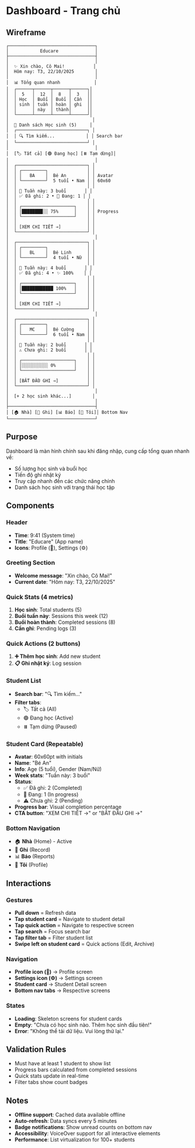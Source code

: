 # Dashboard - Trang chủ

## Wireframe

```
┌─────────────────────────────────┐
│            Educare              │
├─────────────────────────────────┤
│                                 │
│  ✨ Xin chào, Cô Mai!           │
│  Hôm nay: T3, 22/10/2025        │
│                                 │
│  📊 Tổng quan nhanh             │
│  ┌──────┬──────┬──────┬──────┐│
│  │  5   │  12  │  8   │  3   ││
│  │ Học  │ Buổi │ Buổi │ Cần  ││
│  │ sinh │ tuần │ hoàn │ ghi  ││
│  │      │ này  │ thành│      ││
│  └──────┴──────┴──────┴──────┘│
│                                │
│  👥 Danh sách Học sinh (5)     │
│  ┌───────────────────────────┐ │
│  │ 🔍 Tìm kiếm...            │ │ Search bar
│  └───────────────────────────┘ │
│                                 │
│  [🏷️ Tất cả] [🟢 Đang học] [⏸️ Tạm dừng]│
│                                 │
│  ┌───────────────────────────┐ │
│  │ ┌─────────┐               │ │
│  │ │   BA    │  Bé An        │ │ Avatar
│  │ └─────────┘  5 tuổi • Nam │ │ 60x60
│  │                           │ │
│  │ 🎯 Tuần này: 3 buổi       │ │
│  │ ✅ Đã ghi: 2 • 🔄 Đang: 1 │ │
│  │                           │ │
│  │ ┌────────────────────┐    │ │
│  │ │████████░░ 75%      │    │ │ Progress
│  │ └────────────────────┘    │ │
│  │                           │ │
│  │ [XEM CHI TIẾT →]          │ │
│  └───────────────────────────┘ │
│                                 │
│  ┌───────────────────────────┐ │
│  │ ┌─────────┐               │ │
│  │ │   BL    │  Bé Linh      │ │
│  │ └─────────┘  4 tuổi • Nữ  │ │
│  │                           │ │
│  │ 🎯 Tuần này: 4 buổi       │ │
│  │ ✅ Đã ghi: 4 • ✨ 100%    │ │
│  │                           │ │
│  │ ┌────────────────────┐    │ │
│  │ │████████████ 100%   │    │ │
│  │ └────────────────────┘    │ │
│  │                           │ │
│  │ [XEM CHI TIẾT →]          │ │
│  └───────────────────────────┘ │
│                                 │
│  ┌───────────────────────────┐ │
│  │ ┌─────────┐               │ │
│  │ │   MC    │  Bé Cường     │ │
│  │ └─────────┘  6 tuổi • Nam │ │
│  │                           │ │
│  │ 🎯 Tuần này: 2 buổi       │ │
│  │ ⚠️ Chưa ghi: 2 buổi       │ │
│  │                           │ │
│  │ ┌────────────────────┐    │ │
│  │ │░░░░░░░░░░ 0%       │    │ │
│  │ └────────────────────┘    │ │
│  │                           │ │
│  │ [BẮT ĐẦU GHI →]           │ │
│  └───────────────────────────┘ │
│                                 │
│  [+ 2 học sinh khác...]        │
│                                 │
├─────────────────────────────────┤
│ [🏠 Nhà] [📝 Ghi] [📊 Báo] [👤 Tôi]│ Bottom Nav
└─────────────────────────────────┘
```

## Purpose

Dashboard là màn hình chính sau khi đăng nhập, cung cấp tổng quan nhanh về:

- Số lượng học sinh và buổi học
- Tiến độ ghi nhật ký
- Truy cập nhanh đến các chức năng chính
- Danh sách học sinh với trạng thái học tập

## Components

### Header

- **Time**: 9:41 (System time)
- **Title**: "Educare" (App name)
- **Icons**: Profile (👤), Settings (⚙️)

### Greeting Section

- **Welcome message**: "Xin chào, Cô Mai!"
- **Current date**: "Hôm nay: T3, 22/10/2025"

### Quick Stats (4 metrics)

1. **Học sinh**: Total students (5)
2. **Buổi tuần này**: Sessions this week (12)
3. **Buổi hoàn thành**: Completed sessions (8)
4. **Cần ghi**: Pending logs (3)

### Quick Actions (2 buttons)

1. **➕ Thêm học sinh**: Add new student
2. **📋 Ghi nhật ký**: Log session

### Student List

- **Search bar**: "🔍 Tìm kiếm..."
- **Filter tabs**:
  - 🏷️ Tất cả (All)
  - 🟢 Đang học (Active)
  - ⏸️ Tạm dừng (Paused)

### Student Card (Repeatable)

- **Avatar**: 60x60pt with initials
- **Name**: "Bé An"
- **Info**: Age (5 tuổi), Gender (Nam/Nữ)
- **Week stats**: "Tuần này: 3 buổi"
- **Status**:
  - ✅ Đã ghi: 2 (Completed)
  - 🔄 Đang: 1 (In progress)
  - ⚠️ Chưa ghi: 2 (Pending)
- **Progress bar**: Visual completion percentage
- **CTA button**: "XEM CHI TIẾT →" or "BẮT ĐẦU GHI →"

### Bottom Navigation

- 🏠 **Nhà** (Home) - Active
- 📝 **Ghi** (Record)
- 📊 **Báo** (Reports)
- 👤 **Tôi** (Profile)

## Interactions

### Gestures

- **Pull down** = Refresh data
- **Tap student card** = Navigate to student detail
- **Tap quick action** = Navigate to respective screen
- **Tap search** = Focus search bar
- **Tap filter tab** = Filter student list
- **Swipe left on student card** = Quick actions (Edit, Archive)

### Navigation

- **Profile icon (👤)** → Profile screen
- **Settings icon (⚙️)** → Settings screen
- **Student card** → Student Detail screen
- **Bottom nav tabs** → Respective screens

### States

- **Loading**: Skeleton screens for student cards
- **Empty**: "Chưa có học sinh nào. Thêm học sinh đầu tiên!"
- **Error**: "Không thể tải dữ liệu. Vui lòng thử lại."

## Validation Rules

- Must have at least 1 student to show list
- Progress bars calculated from completed sessions
- Quick stats update in real-time
- Filter tabs show count badges

## Notes

- **Offline support**: Cached data available offline
- **Auto-refresh**: Data syncs every 5 minutes
- **Badge notifications**: Show unread counts on bottom nav
- **Accessibility**: VoiceOver support for all interactive elements
- **Performance**: List virtualization for 100+ students
